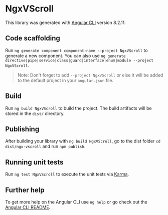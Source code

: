 # NgxVScroll

This library was generated with [Angular CLI](https://github.com/angular/angular-cli) version 8.2.11.

## Code scaffolding

Run `ng generate component component-name --project NgxVScroll` to generate a new component. You can also use `ng generate directive|pipe|service|class|guard|interface|enum|module --project NgxVScroll`.
> Note: Don't forget to add `--project NgxVScroll` or else it will be added to the default project in your `angular.json` file. 

## Build

Run `ng build NgxVScroll` to build the project. The build artifacts will be stored in the `dist/` directory.

## Publishing

After building your library with `ng build NgxVScroll`, go to the dist folder `cd dist/ngx-vscroll` and run `npm publish`.

## Running unit tests

Run `ng test NgxVScroll` to execute the unit tests via [Karma](https://karma-runner.github.io).

## Further help

To get more help on the Angular CLI use `ng help` or go check out the [Angular CLI README](https://github.com/angular/angular-cli/blob/master/README.md).
